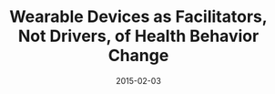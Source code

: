 ---
articlename2: meta -02
title: >-
  Wearable Devices as Facilitators, Not Drivers, of Health Behavior Change
date: '2015-02-03'
summary: >-
  The notion is that by recording and reporting information about behaviors such as physical activity or sleep patterns, these devices can educate and motivate individuals toward better habits and better health. The gap between recording information and changing behavior is substantial, however, and while these devices are increasing in popularity, little evidence suggests that they are bridging that gap.
authors: >-
  Mitesh S. Patel, MD, MBA, MS; David A. Asch, MD, MBA; Kevin G. Volpp, MD, PhD
externallink: 'https://jamanetwork.com/journals/jama/article-abstract/2089651'
journal: JAMA
---